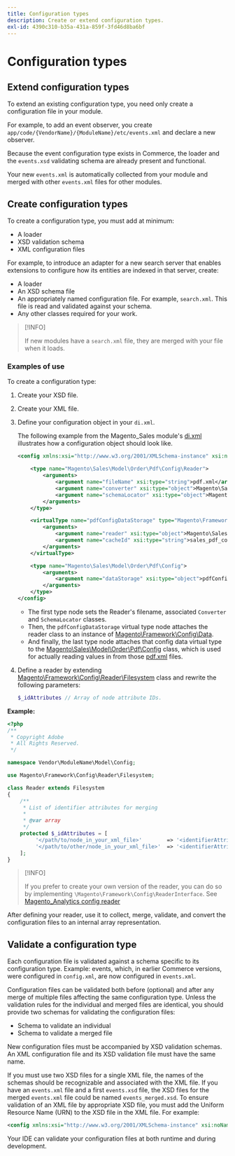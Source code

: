 ```yaml
---
title: Configuration types
description: Create or extend configuration types.
exl-id: 4390c310-b35a-431a-859f-3fd46d8ba6bf
---
```

# Configuration types

## Extend configuration types

To extend an existing configuration type, you need only create a configuration file in your module.

For example, to add an event observer, you create `app/code/{VendorName}/{ModuleName}/etc/events.xml` and declare a new observer.

Because the event configuration type exists in Commerce, the loader and the `events.xsd` validating schema are already present and functional.

Your new `events.xml` is automatically collected from your module and merged with other `events.xml` files for other modules.

## Create configuration types

To create a configuration type, you must add at minimum:

- A loader
- XSD validation schema
- XML configuration files

For example, to introduce an adapter for a new search server that enables extensions to configure how its entities are indexed in that server, create:

- A loader
- An XSD schema file
- An appropriately named configuration file. For example, `search.xml`. This file is read and validated against your schema.
- Any other classes required for your work.

>[!INFO]
>
>If new modules have a `search.xml` file, they are merged with your file when it loads.

### Examples of use

To create a configuration type:

1. Create your XSD file.
1. Create your XML file.
1. Define your configuration object in your `di.xml`.

    The following example from the Magento_Sales module's [di.xml](https://github.com/magento/magento2/blob/2.4/app/code/Magento/Sales/etc/di.xml) illustrates how a configuration object should look like.

    ```xml
    <config xmlns:xsi="http://www.w3.org/2001/XMLSchema-instance" xsi:noNamespaceSchemaLocation="urn:magento:framework:ObjectManager/etc/config.xsd">

        <type name="Magento\Sales\Model\Order\Pdf\Config\Reader">
            <arguments>
                <argument name="fileName" xsi:type="string">pdf.xml</argument>
                <argument name="converter" xsi:type="object">Magento\Sales\Model\Order\Pdf\Config\Converter</argument>
                <argument name="schemaLocator" xsi:type="object">Magento\Sales\Model\Order\Pdf\Config\SchemaLocator</argument>
            </arguments>
        </type>

        <virtualType name="pdfConfigDataStorage" type="Magento\Framework\Config\Data">
            <arguments>
                <argument name="reader" xsi:type="object">Magento\Sales\Model\Order\Pdf\Config\Reader</argument>
                <argument name="cacheId" xsi:type="string">sales_pdf_config</argument>
            </arguments>
        </virtualType>

        <type name="Magento\Sales\Model\Order\Pdf\Config">
            <arguments>
                <argument name="dataStorage" xsi:type="object">pdfConfigDataStorage</argument>
            </arguments>
        </type>
    </config>
    ```

   - The first type node sets the Reader's filename, associated `Converter` and `SchemaLocator` classes.
   - Then, the `pdfConfigDataStorage` virtual type node attaches the reader class to an instance of [Magento\Framework\Config\Data](https://github.com/magento/magento2/blob/2.4/lib/internal/Magento/Framework/Config/Data.php).
   - And finally, the last type node attaches that config data virtual type to the [Magento\Sales\Model\Order\Pdf\Config](https://github.com/magento/magento2/blob/2.4/app/code/Magento/Sales/Model/Order/Pdf/Config.php) class, which is used for actually reading values in from those [pdf.xml](https://github.com/magento/magento2/blob/2.4/app/code/Magento/Sales/etc/pdf.xml) files.

1. Define a reader by extending [Magento\Framework\Config\Reader\Filesystem](https://github.com/magento/magento2/blob/2.4/lib/internal/Magento/Framework/Config/Reader/Filesystem.php) class and rewrite the following parameters:

   ```php
   $_idAttributes // Array of node attribute IDs.
   ```

**Example:**

```php
<?php
/**
 * Copyright Adobe
 * All Rights Reserved.
 */

namespace Vendor\ModuleName\Model\Config;

use Magento\Framework\Config\Reader\Filesystem;

class Reader extends Filesystem
{
    /**
     * List of identifier attributes for merging
     *
     * @var array
     */
    protected $_idAttributes = [
         '</path/to/node_in_your_xml_file>'        => '<identifierAttributeName>',
         '</path/to/other/node_in_your_xml_file>'  => '<identifierAttributeName>',
    ];
}
```

>[!INFO]
>
>If you prefer to create your own version of the reader, you can do so by implementing `\Magento\Framework\Config\ReaderInterface`. See [Magento_Analytics config reader](https://github.com/magento/magento2/blob/2.4/app/code/Magento/Analytics/ReportXml/Config/Reader.php)

After defining your reader, use it to collect, merge, validate, and convert the configuration files to an internal array representation.

## Validate a configuration type

Each configuration file is validated against a schema specific to its configuration type. Example: events, which, in earlier Commerce versions, were configured in `config.xml`, are now configured in `events.xml`.

Configuration files can be validated both before (optional) and after any merge of multiple files affecting the same configuration type. Unless the validation rules for the individual and merged files are identical, you should provide two schemas for validating the configuration files:

- Schema to validate an individual
- Schema to validate a merged file

New configuration files must be accompanied by XSD validation schemas. An XML configuration file and its XSD validation file must have the same name.

If you must use two XSD files for a single XML file, the names of the schemas should be recognizable and associated with the XML file.
If you have an `events.xml` file and a first `events.xsd` file, the XSD files for the merged `events.xml` file could be named `events_merged.xsd`.
To ensure validation of an XML file by appropriate XSD file, you must add the Uniform Resource Name (URN) to the XSD file in the XML file. For example:

```xml
<config xmlns:xsi="http://www.w3.org/2001/XMLSchema-instance" xsi:noNamespaceSchemaLocation="urn:magento:framework:ObjectManager:etc/config.xsd">
```

Your IDE can validate your configuration files at both runtime and during development.
